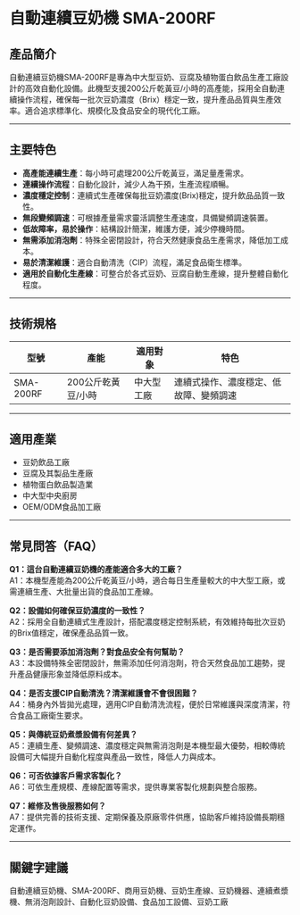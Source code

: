 # 自動連續豆奶機 SMA-200RF

## 產品簡介

自動連續豆奶機SMA-200RF是專為中大型豆奶、豆腐及植物蛋白飲品生產工廠設計的高效自動化設備。此機型支援200公斤乾黃豆/小時的高產能，採用全自動連續操作流程，確保每一批次豆奶濃度（Brix）穩定一致，提升產品品質與生產效率。適合追求標準化、規模化及食品安全的現代化工廠。

---

## 主要特色

- **高產能連續生產**：每小時可處理200公斤乾黃豆，滿足量產需求。
- **連續操作流程**：自動化設計，減少人為干預，生產流程順暢。
- **濃度穩定控制**：連續式生產確保每批豆奶濃度(Brix)穩定，提升飲品品質一致性。
- **無段變頻調速**：可根據產量需求靈活調整生產速度，具備變頻調速裝置。
- **低故障率，易於操作**：結構設計簡潔，維護方便，減少停機時間。
- **無需添加消泡劑**：特殊全密閉設計，符合天然健康食品生產需求，降低加工成本。
- **易於清潔維護**：適合自動清洗（CIP）流程，滿足食品衛生標準。
- **適用於自動化生產線**：可整合於各式豆奶、豆腐自動生產線，提升整體自動化程度。

---

## 技術規格

| 型號       | 產能               | 適用對象        | 特色                        |
|------------|--------------------|----------------|-----------------------------|
| SMA-200RF  | 200公斤乾黃豆/小時 | 中大型工廠      | 連續式操作、濃度穩定、低故障、變頻調速 |

---

## 適用產業

- 豆奶飲品工廠
- 豆腐及其製品生產廠
- 植物蛋白飲品製造業
- 中大型中央廚房
- OEM/ODM食品加工廠

---

## 常見問答（FAQ）

**Q1：這台自動連續豆奶機的產能適合多大的工廠？**  
A1：本機型產能為200公斤乾黃豆/小時，適合每日生產量較大的中大型工廠，或需連續生產、大批量出貨的食品加工產線。

**Q2：設備如何確保豆奶濃度的一致性？**  
A2：採用全自動連續式生產設計，搭配濃度穩定控制系統，有效維持每批次豆奶的Brix值穩定，確保產品品質一致。

**Q3：是否需要添加消泡劑？對食品安全有何幫助？**  
A3：本設備特殊全密閉設計，無需添加任何消泡劑，符合天然食品加工趨勢，提升產品健康形象並降低原料成本。

**Q4：是否支援CIP自動清洗？清潔維護會不會很困難？**  
A4：桶身內外皆拋光處理，適用CIP自動清洗流程，便於日常維護與深度清潔，符合食品工廠衛生要求。

**Q5：與傳統豆奶煮漿設備有何差異？**  
A5：連續生產、變頻調速、濃度穩定與無需消泡劑是本機型最大優勢，相較傳統設備可大幅提升自動化程度與產品一致性，降低人力與成本。

**Q6：可否依據客戶需求客製化？**  
A6：可依生產規模、產線配置等需求，提供專業客製化規劃與整合服務。

**Q7：維修及售後服務如何？**  
A7：提供完善的技術支援、定期保養及原廠零件供應，協助客戶維持設備長期穩定運作。

---

## 關鍵字建議

自動連續豆奶機、SMA-200RF、商用豆奶機、豆奶生產線、豆奶機器、連續煮漿機、無消泡劑設計、自動化豆奶設備、食品加工設備、豆奶工廠
